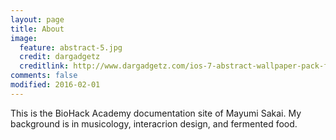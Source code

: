 ```yaml
---
layout: page
title: About 
image:
  feature: abstract-5.jpg
  credit: dargadgetz
  creditlink: http://www.dargadgetz.com/ios-7-abstract-wallpaper-pack-for-iphone-5-and-ipod-touch-retina/
comments: false
modified: 2016-02-01
---
```


This is the BioHack Academy documentation site of Mayumi Sakai.
My background is in musicology, interacrion design, and fermented food.
